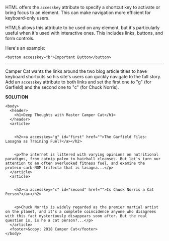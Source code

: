 HTML offers the `accesskey` attribute to specify a shortcut key to activate or bring focus to an element. This can make navigation more efficient for keyboard-only users.

HTML5 allows this attribute to be used on any element, but it's particularly useful when it's used with interactive ones. This includes links, buttons, and form controls.

Here's an example:

`<button accesskey="b">Important Button</button>`

---

Camper Cat wants the links around the two blog article titles to have keyboard shortcuts so his site's users can quickly navigate to the full story. Add an `accesskey` attribute to both links and set the first one to "g" (for Garfield) and the second one to "c" (for Chuck Norris).

**SOLUTION**

```
<body>
  <header>
    <h1>Deep Thoughts with Master Camper Cat</h1>
  </header>
  <article>
    
    
    <h2><a accesskey="g" id="first" href="">The Garfield Files: Lasagna as Training Fuel?</a></h2>
    
    
    <p>The internet is littered with varying opinions on nutritional paradigms, from catnip paleo to hairball cleanses. But let's turn our attention to an often overlooked fitness fuel, and examine the protein-carb-NOM trifecta that is lasagna...</p>
  </article>
  <article>
    
    
    <h2><a accesskey="c" id="second" href="">Is Chuck Norris a Cat Person?</a></h2>
    
    
    <p>Chuck Norris is widely regarded as the premier martial artist on the planet, and it's a complete coincidence anyone who disagrees with this fact mysteriously disappears soon after. But the real question is, is he a cat person?...</p>
  </article>
  <footer>&copy; 2018 Camper Cat</footer>
</body>
```
